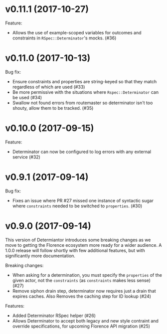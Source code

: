 # v0.11.1 (2017-10-27)

Feature:
- Allows the use of example-scoped variables for outcomes and constraints in `RSpec::Determinator`'s mocks. (#36)

# v0.11.0 (2017-10-13)

Bug fix:
- Ensure constraints and properties are string-keyed so that they match regardless of which are used (#33)
- Be more permissive with the situations where `Rspec::Determinator` can be used (#34)
- Swallow not found errors from routemaster so determinator isn't too shouty, allow them to be tracked. (#35)

# v0.10.0 (2017-09-15)

Feature:
- Determinator can now be configured to log errors with any external service (#32)

# v0.9.1 (2017-09-14)

Bug fix:
- Fixes an issue where PR #27 missed one instance of syntactic sugar where `constraints` needed to be switched to `properties`. (#30)

# v0.9.0 (2017-09-14)

This version of Determiantor introduces some breaking changes as we move to getting the Florence ecosystem more ready for a wider audience. A 1.0.0 release will follow shortly with few additional features, but with significantly more documentation.

Breaking changes:
- When asking for a determination, you must specify the `properties` of the given actor, not the `constraints` (as `constraints` makes less sense) (#27)
- Remove siphon drain step, determinator now requires just a drain that expires caches. Also Removes the caching step for ID lookup (#24)

Features:
- Added Determinator RSpec helper (#26)
- Allows Determinator to accept both legacy and new style contraint and override specifications, for upcoming Florence API migration (#25)
